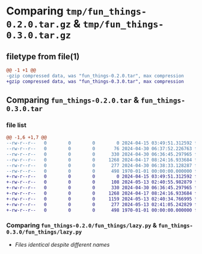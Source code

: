 # Comparing `tmp/fun_things-0.2.0.tar.gz` & `tmp/fun_things-0.3.0.tar.gz`

## filetype from file(1)

```diff
@@ -1 +1 @@
-gzip compressed data, was "fun_things-0.2.0.tar", max compression
+gzip compressed data, was "fun_things-0.3.0.tar", max compression
```

## Comparing `fun_things-0.2.0.tar` & `fun_things-0.3.0.tar`

### file list

```diff
@@ -1,6 +1,7 @@
--rw-r--r--   0        0        0        0 2024-04-15 03:49:51.312592 fun_things-0.2.0/README.md
--rw-r--r--   0        0        0       76 2024-04-30 06:37:52.226763 fun_things-0.2.0/fun_things/__init__.py
--rw-r--r--   0        0        0      330 2024-04-30 06:36:45.297965 fun_things-0.2.0/fun_things/generic_json_encoder.py
--rw-r--r--   0        0        0     1268 2024-04-17 08:24:16.933684 fun_things-0.2.0/fun_things/lazy.py
--rw-r--r--   0        0        0      277 2024-04-30 06:38:33.128287 fun_things-0.2.0/pyproject.toml
--rw-r--r--   0        0        0      498 1970-01-01 00:00:00.000000 fun_things-0.2.0/PKG-INFO
+-rw-r--r--   0        0        0        0 2024-04-15 03:49:51.312592 fun_things-0.3.0/README.md
+-rw-r--r--   0        0        0      108 2024-05-13 02:40:55.982879 fun_things-0.3.0/fun_things/__init__.py
+-rw-r--r--   0        0        0      330 2024-04-30 06:36:45.297965 fun_things-0.3.0/fun_things/generic_json_encoder.py
+-rw-r--r--   0        0        0     1268 2024-04-17 08:24:16.933684 fun_things-0.3.0/fun_things/lazy.py
+-rw-r--r--   0        0        0     1159 2024-05-13 02:40:34.766995 fun_things-0.3.0/fun_things/proxy_uri.py
+-rw-r--r--   0        0        0      277 2024-05-13 02:41:05.242829 fun_things-0.3.0/pyproject.toml
+-rw-r--r--   0        0        0      498 1970-01-01 00:00:00.000000 fun_things-0.3.0/PKG-INFO
```

### Comparing `fun_things-0.2.0/fun_things/lazy.py` & `fun_things-0.3.0/fun_things/lazy.py`

 * *Files identical despite different names*

